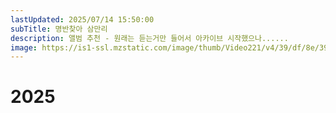 ```yaml
---
lastUpdated: 2025/07/14 15:50:00
subTitle: 명반찾아 삼만리
description: 앨범 추천 - 원래는 듣는거만 들어서 아카이브 시작했으나......
image: https://is1-ssl.mzstatic.com/image/thumb/Video221/v4/39/df/8e/39df8e65-3e87-252c-06c2-25000e6e8f52/Jobce3a525d-c5fc-4ea9-8d58-0a5bb13f2a4a-194261637-PreviewImage_Preview_Image_Intermediate_nonvideo_sdr_380557961_2195018159-Time1749230505067.png/592x592bb.webp
---
```


# 2025

<Music year="2025"/>